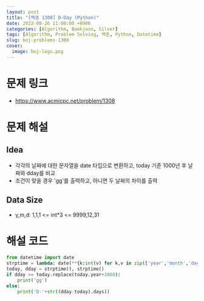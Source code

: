 ```yaml
---
layout: post
title: "[백준 1308] D-Day (Python)"
date: 2022-08-26 11:08:00 +0900
categories: [Algorithm, Baekjoon, Silver]
tags: [Algorithm, Problem Solving, 백준, Python, Datetime]
slug: boj-problems-1308
cover:
  image: boj-logo.png
---
```


# 문제 링크
- https://www.acmicpc.net/problem/1308

# 문제 해설

## Idea
- 각각의 날짜에 대한 문자열을 date 타입으로 변환하고, today 기준 1000년 후 날짜와 dday를 비교
- 조건이 맞을 경우 'gg'를 출력하고, 아니면 두 날짜의 차이를 출력

## Data Size
- y,m,d: 1,1,1 <= int*3 <= 9999,12,31

# 해설 코드

```python
from datetime import date
strptime = lambda: date(**{k:int(v) for k,v in zip(['year','month','day'],input().split())})
today, dday = strptime(), strptime()
if dday >= today.replace(today.year+1000):
    print('gg')
else:
    print('D-'+str((dday-today).days))
```